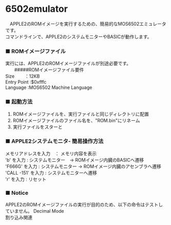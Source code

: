# 6502emulator

　APPLE2のROMイメージを実行するための、簡易的なMOS6502エミュレータです。  
 コマンドラインで、APPLE2のシステムモニターやBASICが動作します。
 
 ### ■ ROMイメージファイル
 
   実行には、APPLE2のROMイメージファイルが別途必要です。  
　　#####ROMイメージファイル要件  
    Size    　　：12KB  
    Entry Point :$0xfffc  
    Language    :MOS6502 Machine Language  
 
 
 ### ■ 起動方法
 
   1. ROMイメージファイルを、実行ファイルと同じディレクトリに配置
   2. ROMイメージファイルのファイル名を、"ROM.bin"にリネーム
   3. 実行ファイルをスターと
 
 
 ### ■ APPLE2システムモニタ- 簡易操作方法
 
   メモリアドレスを入力　： メモリ内容を表示  
   'b' を入力           : システムモニター　→ ROMイメージ内臓のBASICへ遷移  
   'F666G' を入力       : システムモニター  → ROMイメージ内臓のアセンブラへ遷移  
   'CALL -151' を入力   : システムモニターへ遷移  
   'r' を入力           : リセット  


 ### ■ Notice
 
   APPLE2のROMイメージファイルの実行が目的のため、以下の命令はテストしていません。
   Decimal Mode  
   割り込み関連  
